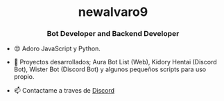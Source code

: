 <h1 align="center">newalvaro9</h1>
<h3 align="center">Bot Developer and Backend Developer</h3>

- 😍 Adoro JavaScript y Python.

- 🎈 Proyectos desarrollados; Aura Bot List (Web), Kidory Hentai (Discord Bot), Wister Bot (Discord Bot) y algunos pequeños scripts para uso propio.

- 📫 Contactame a traves de [Discord](https://discordapp.com/users/709131461374246932/ 'Go to newalvaro9 discord profile')
